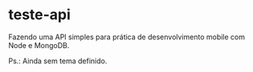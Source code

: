 # teste-api
Fazendo uma API simples para prática de desenvolvimento mobile com Node e MongoDB.

Ps.: Ainda sem tema definido.
